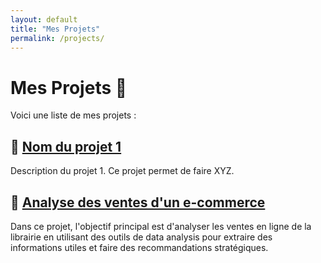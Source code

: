 ```yaml
---
layout: default
title: "Mes Projets"
permalink: /projects/
---
```


# Mes Projets 🚀

Voici une liste de mes projets :

## 📌 [Nom du projet 1](https://github.com/francoisvercellotti/nom-du-projet-1)
Description du projet 1. Ce projet permet de faire XYZ.

## 📌 [Analyse des ventes d'un e-commerce](https://github.com/francoisvercellotti/analyse_ventes_e-commerce.git)
Dans ce projet, l'objectif principal est d'analyser les ventes en ligne de la librairie en utilisant des outils de data analysis pour extraire des informations utiles et faire des recommandations stratégiques.
